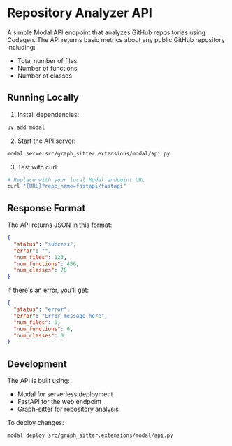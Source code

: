 # Repository Analyzer API

A simple Modal API endpoint that analyzes GitHub repositories using Codegen. The API returns basic metrics about any public GitHub repository including:

- Total number of files
- Number of functions
- Number of classes

## Running Locally

1. Install dependencies:

```bash
uv add modal
```

2. Start the API server:

```bash
modal serve src/graph_sitter.extensions/modal/api.py
```

3. Test with curl:

```bash
# Replace with your local Modal endpoint URL
curl "{URL}?repo_name=fastapi/fastapi"
```

## Response Format

The API returns JSON in this format:

```json
{
  "status": "success",
  "error": "",
  "num_files": 123,
  "num_functions": 456,
  "num_classes": 78
}
```

If there's an error, you'll get:

```json
{
  "status": "error",
  "error": "Error message here",
  "num_files": 0,
  "num_functions": 0,
  "num_classes": 0
}
```

## Development

The API is built using:

- Modal for serverless deployment
- FastAPI for the web endpoint
- Graph-sitter for repository analysis

To deploy changes:

```bash
modal deploy src/graph_sitter.extensions/modal/api.py
```
